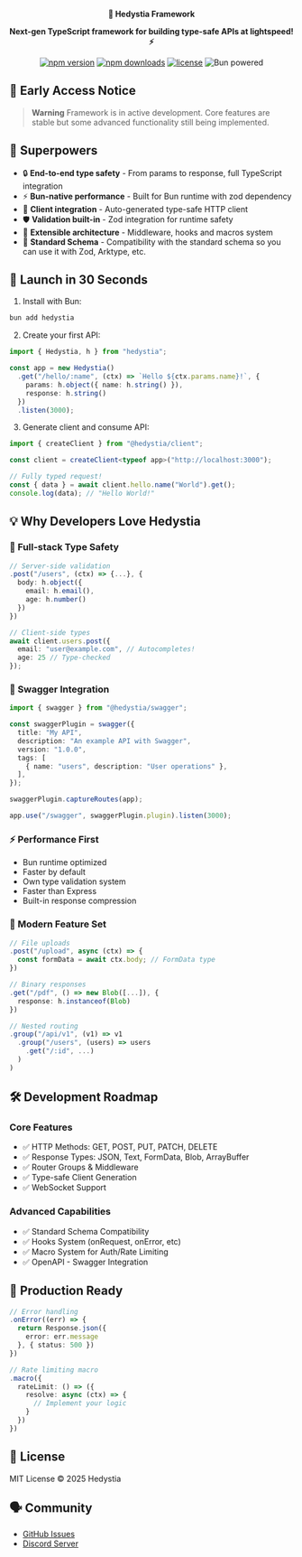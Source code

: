 <div align="center">
  <p>
    <strong>🚀 Hedystia Framework</strong>
  </p>

  <p>
    <strong>Next-gen TypeScript framework for building type-safe APIs at lightspeed! ⚡</strong>
  </p>

  <p>
    <a href="https://www.npmjs.com/package/hedystia"><img src="https://img.shields.io/npm/v/hedystia.svg?style=flat-square" alt="npm version"></a>
    <a href="https://www.npmjs.com/package/hedystia"><img src="https://img.shields.io/npm/dm/hedystia.svg?style=flat-square" alt="npm downloads"></a>
    <a href="LICENSE"><img src="https://img.shields.io/github/license/Hedystia/Framework.svg?style=flat-square" alt="license"></a>
    <img src="https://img.shields.io/badge/Bun-powered-FFD43B?style=flat-square&logo=bun" alt="Bun powered">
  </p>
</div>

## 🚨 Early Access Notice
> **Warning**
> Framework is in active development. Core features are stable but some advanced functionality still being implemented.

## 🌟 Superpowers

- 🔒 **End-to-end type safety** - From params to response, full TypeScript integration
- ⚡ **Bun-native performance** - Built for Bun runtime with zod dependency
- 🧩 **Client integration** - Auto-generated type-safe HTTP client
- 🛡️ **Validation built-in** - Zod integration for runtime safety
- 🔌 **Extensible architecture** - Middleware, hooks and macros system
- 📝 **Standard Schema** - Compatibility with the standard schema so you can use it with Zod, Arktype, etc.

## 🚀 Launch in 30 Seconds

1. Install with Bun:
```bash
bun add hedystia
```

2. Create your first API:
```typescript
import { Hedystia, h } from "hedystia";

const app = new Hedystia()
  .get("/hello/:name", (ctx) => `Hello ${ctx.params.name}!`, {
    params: h.object({ name: h.string() }),
    response: h.string()
  })
  .listen(3000);
```

3. Generate client and consume API:
```typescript
import { createClient } from "@hedystia/client";

const client = createClient<typeof app>("http://localhost:3000");

// Fully typed request!
const { data } = await client.hello.name("World").get();
console.log(data); // "Hello World!"
```

## 💡 Why Developers Love Hedystia

### 🔄 Full-stack Type Safety
```typescript
// Server-side validation
.post("/users", (ctx) => {...}, {
  body: h.object({
    email: h.email(),
    age: h.number()
  })
})

// Client-side types
await client.users.post({
  email: "user@example.com", // Autocompletes!
  age: 25 // Type-checked
});
```

### 📖 Swagger Integration

```typescript
import { swagger } from "@hedystia/swagger";

const swaggerPlugin = swagger({
  title: "My API",
  description: "An example API with Swagger",
  version: "1.0.0",
  tags: [
    { name: "users", description: "User operations" },
  ],
});

swaggerPlugin.captureRoutes(app);

app.use("/swagger", swaggerPlugin.plugin).listen(3000);
```

### ⚡ Performance First
- Bun runtime optimized
- Faster by default
- Own type validation system
- Faster than Express
- Built-in response compression

### 🧩 Modern Feature Set
```typescript
// File uploads
.post("/upload", async (ctx) => {
  const formData = await ctx.body; // FormData type
})

// Binary responses
.get("/pdf", () => new Blob([...]), {
  response: h.instanceof(Blob)
})

// Nested routing
.group("/api/v1", (v1) => v1
  .group("/users", (users) => users
    .get("/:id", ...)
  )
)
```

## 🛠️ Development Roadmap

### Core Features
- ✅ HTTP Methods: GET, POST, PUT, PATCH, DELETE
- ✅ Response Types: JSON, Text, FormData, Blob, ArrayBuffer
- ✅ Router Groups & Middleware
- ✅ Type-safe Client Generation
- ✅ WebSocket Support

### Advanced Capabilities
- ✅ Standard Schema Compatibility
- ✅ Hooks System (onRequest, onError, etc)
- ✅ Macro System for Auth/Rate Limiting
- ✅ OpenAPI - Swagger Integration

## 💼 Production Ready
```typescript
// Error handling
.onError((err) => {
  return Response.json({ 
    error: err.message 
  }, { status: 500 })
})

// Rate limiting macro
.macro({
  rateLimit: () => ({
    resolve: async (ctx) => {
      // Implement your logic
    }
  })
})
```

## 📜 License
MIT License © 2025 Hedystia

## 🗣️ Community
- [GitHub Issues](https://github.com/Hedystia/Framework/issues)
- [Discord Server](https://hedystia.com/support)
